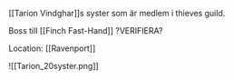 [[Tarion Vindghar]]s syster som är medlem i thieves guild.

Boss till [[Finch Fast-Hand]] ?VERIFIERA?

Location: [[Ravenport]]

![[Tarion_20syster.png]]
